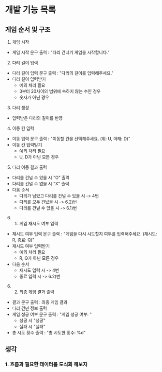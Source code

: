 # 개발 기능 목록

## 게임 순서 및 구조

1. 게임 시작
- 게임 시작 문구 출력 : "다리 건너기 게임을 시작합니다."

2. 다리 길이 입력
- 다리 길이 입력 문구 출력 : "다리의 길이를 입력해주세요."
- 다리 길이 입력받기
  - 예외 처리 필요
  - 3부터 20사이의 범위에 속하지 않는 수인 경우
  - 숫자가 아닌 경우

3. 다리 생성
- 입력받은 다리의 길이를 반영

4. 이동 칸 입력
- 이동 입력 문구 출력 : "이동할 칸을 선택해주세요. (위: U, 아래: D)"
- 이동 칸 입력받기
  - 예외 처리 필요
  - U, D가 아닌 모든 경우

5. 다리 이동 결과 출력
- 다리를 건널 수 있을 시 "O" 출력
- 다리를 건널 수 없을 시 "X" 출력
- 다음 순서
  - 다리가 남았고 다리를 건널 수 있을 시 -> 4번
  - 다리를 모두 건넜을 시 -> 6.2)번
  - 다리를 건널 수 없을 시 -> 6.1)번

6. 1) 게임 재시도 여부 입력
- 재시도 여부 입력 문구 출력 : "게임을 다시 시도할지 여부를 입력해주세요. (재시도: R, 종료: Q)"
- 재시도 여부 입력받기
  - 예외 처리 필요
  - R, Q가 아닌 모든 경우
- 다음 순서
  - 재시도 입력 시 -> 4번
  - 종료 입력 시 -> 6.2)번
  
6. 2) 최종 게임 결과 출력
- 결과 문구 출력 : 최종 게임 결과
- 다리 건넌 정보 출력
- 게임 성공 여부 문구 출력 : "게임 성공 여부: "
    - 성공 시 "성공"
    - 실패 시 "실패"
- 총 시도 횟수 출력 : "총 시도한 횟수: %d"

## 생각

### 1. 흐름과 필요한 데이터를 도식화 해보자
